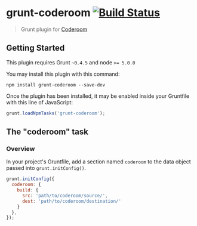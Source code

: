 # grunt-coderoom [![Build Status](https://travis-ci.org/goliney/grunt-coderoom.svg?branch=master)](https://travis-ci.org/goliney/grunt-coderoom)

> Grunt plugin for [Coderoom](https://github.com/goliney/coderoom)

## Getting Started
This plugin requires Grunt `~0.4.5` and node `>= 5.0.0`

You may install this plugin with this command:

```shell
npm install grunt-coderoom --save-dev
```

Once the plugin has been installed, it may be enabled inside your Gruntfile with this line of JavaScript:

```js
grunt.loadNpmTasks('grunt-coderoom');
```

## The "coderoom" task

### Overview
In your project's Gruntfile, add a section named `coderoom` to the data object passed into `grunt.initConfig()`.

```js
grunt.initConfig({
  coderoom: {
    build: {
      src: 'path/to/coderoom/source/',
      dest: 'path/to/coderoom/destination/'
    }
  },
});
```